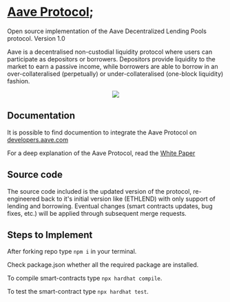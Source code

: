 # [Aave Protocol](https://aave.com/);

Open source implementation of the Aave Decentralized Lending Pools protocol. Version 1.0

Aave is a decentralised non-custodial liquidity protocol where users can participate as depositors or borrowers. Depositors provide liquidity to the market to earn a passive income, while borrowers are able to borrow in an over-collateralised (perpetually) or under-collateralised (one-block liquidity) fashion.

<p align="center">
 <img src="https://user-images.githubusercontent.com/87430736/198200803-c70fc71d-4c52-4b14-9937-b9b740d009e3.png">
</p>

## Documentation

It is possible to find documention to integrate the Aave Protocol on [developers.aave.com](https://developers.aave.com)

For a deep explanation of the Aave Protocol, read the [White Paper](./docs/Aave_Protocol_Whitepaper_v1_0.pdf)


## Source code

The source code included is the updated version of the protocol, re-engineered back to it's initial version like (ETHLEND) with only support of lending and borrowing. Eventual changes (smart contracts updates, bug fixes, etc.) will be applied through subsequent merge requests.

## Steps to Implement

After forking repo type ```npm i``` in your terminal.

Check package.json whether all the required package are installed.

To compile smart-contracts type ```npx hardhat compile```.

To test the smart-contract type ```npx hardhat test```.
